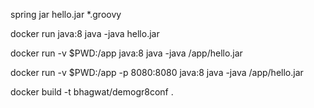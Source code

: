 spring jar hello.jar *.groovy

docker run java:8 java -java hello.jar

docker run -v $PWD:/app java:8 java -java /app/hello.jar

docker run -v $PWD:/app -p 8080:8080 java:8 java -java /app/hello.jar

docker build -t bhagwat/demogr8conf .
